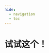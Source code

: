 ```yaml
---
hide:
  - navigation
  - toc
---
```


# 试试这个！

<script src="../javascripts/music_player.js"></script>
